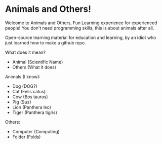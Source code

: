 # Animals and Others!
Welcome to Animals and Others, Fun Learning experience for experienced people!
You don't need programming skills, this is about animals after all.

Open-source learning material for education and learning, by an idiot who just learned how to make a github repo.

What does it mean?
- Animal (Scientific Name)
- Others (What it does)

Animals (I know):
- Dog (DOG?)
- Cat (Felis catus)
- Cow (Bos taurus)
- Pig (Sus)
- Lion (Panthera leo)
- Tiger (Panthera tigris)

Others:
- Computer (Computing)
- Folder (Folds)
